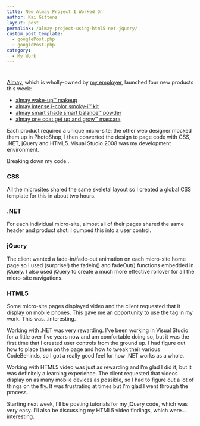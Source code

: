 ```yaml
---
title: New Almay Project I Worked On
author: Kai Gittens
layout: post
permalink: /almay-project-using-html5-net-jquery/
custom_post_template:
  - googlePost.php
  - googlePost.php
category:
  - My Work
---
```

# 

[Almay][1], which is wholly-owned by [my employer][2], launched four new products this week:

 [1]: http://almay.com/
 [2]: http://revlon.com/

*   [almay wake-up™ makeup][3]
*   [almay intense i-color smoky-i™ kit][4]
*   [almay smart shade smart balance™ powder][5]
*   [almay one coat get up and grow™ mascara][6]

 [3]: http://www.almay.com/microsites/WakeUpMakeup/Default.aspx
 [4]: http://www.almay.com/microsites/IICSmokyIKit/Default.aspx
 [5]: http://www.almay.com/microsites/SmartShadeBalance/Default.aspx
 [6]: http://www.almay.com/microsites/GetUp/Default.aspx

Each product required a unique micro-site: the other web designer mocked them up in PhotoShop, I then converted the design to page code with CSS, .NET, jQuery and HTML5. Visual Studio 2008 was my development environment.

Breaking down my code…

### CSS

All the microsites shared the same skeletal layout so I created a global CSS template for this in about two hours. 

### .NET

For each individual micro-site, almost all of their pages shared the same header and product shot: I dumped this into a user control.

### jQuery

The client wanted a fade-in/fade-out animation on each micro-site home page so I used (surprise!) the fadeIn() and fadeOut() functions embedded in jQuery. I also used jQuery to create a much more effective rollover for all the micro-site navigations.

### HTML5

Some micro-site pages displayed video and the client requested that it display on mobile phones. This gave me an opportunity to use the  tag in my work. This was…interesting.

Working with .NET was very rewarding. I’ve been working in Visual Studio for a little over five years now and am comfortable doing so, but it was the first time that I created user controls from the ground up. I had figure out how to place them on the page and how to tweak their various CodeBehinds, so I got a really good feel for how .NET works as a whole.

Working with HTML5 video was just as rewarding and I’m glad I did it, but it was definitely a learning experience. The client requested that videos display on as many mobile devices as possible, so I had to figure out a lot of things on the fly. It was frustrating at times but I’m glad I went through the process.

Starting next week, I’ll be posting tutorials for my jQuery code, which was very easy. I’ll also be discussing my HTML5 video findings, which were…interesting.
